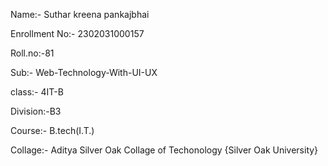 Name:-  Suthar kreena pankajbhai

Enrollment No:- 2302031000157

Roll.no:-81

Sub:- Web-Technology-With-UI-UX

class:- 4IT-B                               

Division:-B3

Course:- B.tech(I.T.)

Collage:- Aditya Silver Oak Collage of Techonology {Silver Oak University}
